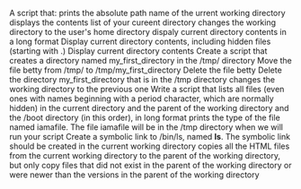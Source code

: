 A script that:
prints the absolute path name of the urrent working directory
displays the contents list of your cureent directory
changes the working directory to the user's home directory
dispaly current directory contents in a long format
Display current directory contents, including hidden files (starting with .)
Display current directory contents
Create a script that creates a directory named my_first_directory in the /tmp/ directory
Move the file betty from /tmp/ to /tmp/my_first_directory
Delete the file betty
Delete the directory my_first_directory that is in the /tmp directory
changes the working directory to the previous one
Write a script that lists all files (even ones with names beginning with a period character, which are normally hidden) in the current directory and the parent of the working directory and the /boot directory (in this order), in long format
prints the type of the file named iamafile. The file iamafile will be in the /tmp directory when we will run your script
Create a symbolic link to /bin/ls, named __ls__. The symbolic link should be created in the current working directory
copies all the HTML files from the current working directory to the parent of the working directory, but only copy files that did not exist in the parent of the working directory or were newer than the versions in the parent of the working directory
